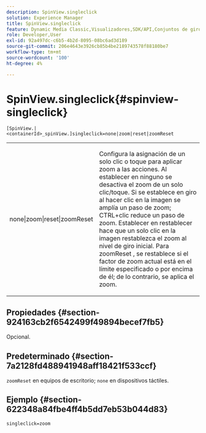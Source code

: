 ```yaml
---
description: SpinView.singleclick
solution: Experience Manager
title: SpinView.singleclick
feature: Dynamic Media Classic,Visualizadores,SDK/API,Conjuntos de giros
role: Developer,User
exl-id: 92a497dc-c6b5-4b2d-8095-08bc6ad3d189
source-git-commit: 206e4643e3926cb85b4be2189743578f88180be7
workflow-type: tm+mt
source-wordcount: '100'
ht-degree: 4%

---
```


# SpinView.singleclick{#spinview-singleclick}

`[SpinView.|<containerId>_spinView.]singleclick=none|zoom|reset|zoomReset`

<table id="table_82C9252157DB41B5B98505855975D2F5"> 
 <tbody> 
  <tr> 
   <td colname="col1"> <p> <span class="codeph"> none|zoom|reset|zoomReset  </span> </p> </td> 
   <td colname="col2"> <p> Configura la asignación de un solo clic o toque para aplicar zoom a las acciones. Al establecer en <span class="codeph"> ninguno </span> se desactiva el zoom de un solo clic/toque. Si se establece en <span class="codeph"> giro </span> al hacer clic en la imagen se amplía un paso de zoom; CTRL+clic reduce un paso de zoom. Establecer en <span class="codeph"> restablecer </span> hace que un solo clic en la imagen restablezca el zoom al nivel de giro inicial. Para <span class="codeph"> zoomReset </span>, se restablece si el factor de zoom actual está en el límite especificado o por encima de él; de lo contrario, se aplica el zoom. </p> </td> 
  </tr> 
 </tbody> 
</table>

## Propiedades {#section-924163cb2f6542499f49894becef7fb5}

Opcional.

## Predeterminado {#section-7a2128fd488941948aff18421f533ccf}

`zoomReset` en equipos de escritorio;  `none` en dispositivos táctiles.

## Ejemplo {#section-622348a84fbe4ff4b5dd7eb53b044d83}

`singleclick=zoom`
